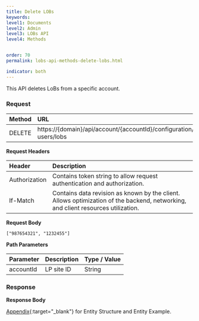 ```yaml
---
title: Delete LOBs
keywords:
level1: Documents
level2: Admin
level3: LOBs API
level4: Methods


order: 70
permalink: lobs-api-methods-delete-lobs.html

indicator: both
---
```


This API deletes LoBs from a specific account.

### Request

 |Method    |  URL    |     
 |:-------- |  :--------- |
 |DELETE   |   https://{domain}/api/account/{accountId}/configuration/le-users/lobs |

**Request Headers**

| Header       |  Description |
 |:--------    |  :------------- |
 |Authorization | Contains token string to allow request authentication and authorization. |
 |If-Match  |   Contains data revision as known by the client. Allows optimization of the backend, networking, and client resources utilization. |

**Request Body**

`["987654321", "1232455"]`

**Path Parameters**

| Parameter|  Description |Type / Value |
 |:----------- |  :------------- | :------------- |
 |accountId | LP site ID | String |

### Response

**Response Body**

[Appendix](administration-lobs-appendix.html){:target="_blank"} for Entity Structure and Entity Example.
